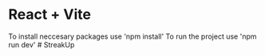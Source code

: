 # React + Vite
To install neccesary packages use 'npm install'
To run the project use 'npm run dev'
#   S t r e a k U p 
 
 
